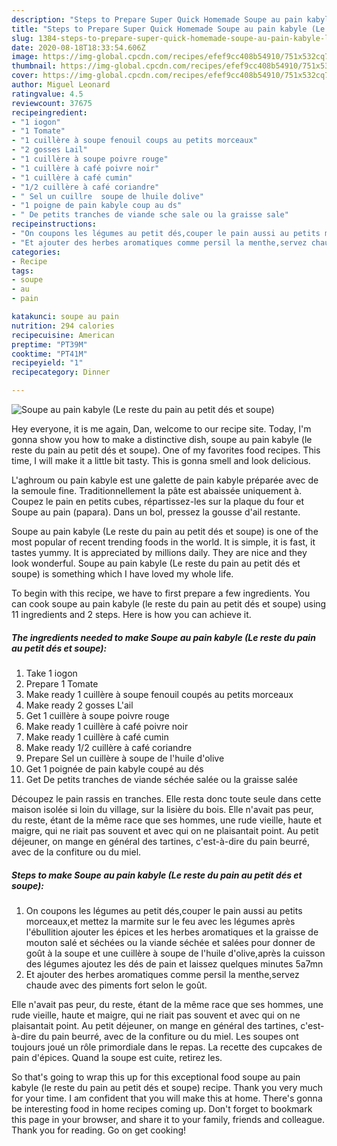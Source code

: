 ```yaml
---
description: "Steps to Prepare Super Quick Homemade Soupe au pain kabyle (Le reste du pain au petit dés et soupe)"
title: "Steps to Prepare Super Quick Homemade Soupe au pain kabyle (Le reste du pain au petit dés et soupe)"
slug: 1384-steps-to-prepare-super-quick-homemade-soupe-au-pain-kabyle-le-reste-du-pain-au-petit-des-et-soupe
date: 2020-08-18T18:33:54.606Z
image: https://img-global.cpcdn.com/recipes/efef9cc408b54910/751x532cq70/soupe-au-pain-kabyle-le-reste-du-pain-au-petit-des-et-soupe-photo-principale-de-la-recette.jpg
thumbnail: https://img-global.cpcdn.com/recipes/efef9cc408b54910/751x532cq70/soupe-au-pain-kabyle-le-reste-du-pain-au-petit-des-et-soupe-photo-principale-de-la-recette.jpg
cover: https://img-global.cpcdn.com/recipes/efef9cc408b54910/751x532cq70/soupe-au-pain-kabyle-le-reste-du-pain-au-petit-des-et-soupe-photo-principale-de-la-recette.jpg
author: Miguel Leonard
ratingvalue: 4.5
reviewcount: 37675
recipeingredient:
- "1 iogon"
- "1 Tomate"
- "1 cuillère à soupe fenouil coups au petits morceaux"
- "2 gosses Lail"
- "1 cuillère à soupe poivre rouge"
- "1 cuillère à café poivre noir"
- "1 cuillère à café cumin"
- "1/2 cuillère à café coriandre"
- " Sel un cuillre  soupe de lhuile dolive"
- "1 poigne de pain kabyle coup au ds"
- " De petits tranches de viande sche sale ou la graisse sale"
recipeinstructions:
- "On coupons les légumes au petit dés,couper le pain aussi au petits morceaux,et mettez la marmite sur le feu avec les légumes après l&#39;ébullition ajouter les épices et les herbes aromatiques et la graisse de mouton salé et séchées ou la viande séchée et salées pour donner de goût à la soupe et une cuillère à soupe de l&#39;huile d&#39;olive,après la cuisson des légumes ajoutez les dés de pain et laissez quelques minutes 5a7mn"
- "Et ajouter des herbes aromatiques comme persil la menthe,servez chaude avec des piments fort selon le goût."
categories:
- Recipe
tags:
- soupe
- au
- pain

katakunci: soupe au pain 
nutrition: 294 calories
recipecuisine: American
preptime: "PT39M"
cooktime: "PT41M"
recipeyield: "1"
recipecategory: Dinner

---
```



![Soupe au pain kabyle (Le reste du pain au petit dés et soupe)](https://img-global.cpcdn.com/recipes/efef9cc408b54910/751x532cq70/soupe-au-pain-kabyle-le-reste-du-pain-au-petit-des-et-soupe-photo-principale-de-la-recette.jpg)

Hey everyone, it is me again, Dan, welcome to our recipe site. Today, I'm gonna show you how to make a distinctive dish, soupe au pain kabyle (le reste du pain au petit dés et soupe). One of my favorites food recipes. This time, I will make it a little bit tasty. This is gonna smell and look delicious.

L&#39;aghroum ou pain kabyle est une galette de pain kabyle préparée avec de la semoule fine. Traditionnellement la pâte est abaissée uniquement à. Coupez le pain en petits cubes, répartissez-les sur la plaque du four et Soupe au pain (papara). Dans un bol, pressez la gousse d&#39;ail restante.

Soupe au pain kabyle (Le reste du pain au petit dés et soupe) is one of the most popular of recent trending foods in the world. It is simple, it is fast, it tastes yummy. It is appreciated by millions daily. They are nice and they look wonderful. Soupe au pain kabyle (Le reste du pain au petit dés et soupe) is something which I have loved my whole life.


To begin with this recipe, we have to first prepare a few ingredients. You can cook soupe au pain kabyle (le reste du pain au petit dés et soupe) using 11 ingredients and 2 steps. Here is how you can achieve it.

<!--inarticleads1-->

##### The ingredients needed to make Soupe au pain kabyle (Le reste du pain au petit dés et soupe):

1. Take 1 iogon
1. Prepare 1 Tomate
1. Make ready 1 cuillère à soupe fenouil coupés au petits morceaux
1. Make ready 2 gosses L&#39;ail
1. Get 1 cuillère à soupe poivre rouge
1. Make ready 1 cuillère à café poivre noir
1. Make ready 1 cuillère à café cumin
1. Make ready 1/2 cuillère à café coriandre
1. Prepare  Sel un cuillère à soupe de l&#39;huile d&#39;olive
1. Get 1 poignée de pain kabyle coupé au dés
1. Get  De petits tranches de viande séchée salée ou la graisse salée


Découpez le pain rassis en tranches. Elle resta donc toute seule dans cette maison isolée si loin du village, sur la lisière du bois. Elle n&#39;avait pas peur, du reste, étant de la même race que ses hommes, une rude vieille, haute et maigre, qui ne riait pas souvent et avec qui on ne plaisantait point. Au petit déjeuner, on mange en général des tartines, c&#39;est-à-dire du pain beurré, avec de la confiture ou du miel. 

<!--inarticleads2-->

##### Steps to make Soupe au pain kabyle (Le reste du pain au petit dés et soupe):

1. On coupons les légumes au petit dés,couper le pain aussi au petits morceaux,et mettez la marmite sur le feu avec les légumes après l&#39;ébullition ajouter les épices et les herbes aromatiques et la graisse de mouton salé et séchées ou la viande séchée et salées pour donner de goût à la soupe et une cuillère à soupe de l&#39;huile d&#39;olive,après la cuisson des légumes ajoutez les dés de pain et laissez quelques minutes 5a7mn
1. Et ajouter des herbes aromatiques comme persil la menthe,servez chaude avec des piments fort selon le goût.


Elle n&#39;avait pas peur, du reste, étant de la même race que ses hommes, une rude vieille, haute et maigre, qui ne riait pas souvent et avec qui on ne plaisantait point. Au petit déjeuner, on mange en général des tartines, c&#39;est-à-dire du pain beurré, avec de la confiture ou du miel. Les soupes ont toujours joué un rôle primordiale dans le repas. La recette des cupcakes de pain d&#39;épices. Quand la soupe est cuite, retirez les. 

So that's going to wrap this up for this exceptional food soupe au pain kabyle (le reste du pain au petit dés et soupe) recipe. Thank you very much for your time. I am confident that you will make this at home. There's gonna be interesting food in home recipes coming up. Don't forget to bookmark this page in your browser, and share it to your family, friends and colleague. Thank you for reading. Go on get cooking!
